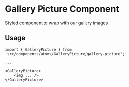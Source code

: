 # Gallery Picture Component

Styled component to wrap with <picture> our gallery images

## Usage

```
import { GalleryPicture } from 'src/components/atoms/GalleryPicture/gallery-picture';

...

<GalleryPicture>
    <img ... />
</GalleryPicture>

```
